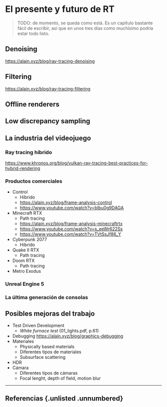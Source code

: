 # El presente y futuro de RT

> TODO: de momento, se queda como está. Es un capítulo bastante fácil de escribir, así que en unos tres días como muchísimo podría estar todo listo.

## Denoising

https://alain.xyz/blog/ray-tracing-denoising

## Filtering

https://alain.xyz/blog/ray-tracing-filtering

## Offline renderers

## Low discrepancy sampling

## La industria del videojuego

### Ray tracing híbrido

https://www.khronos.org/blog/vulkan-ray-tracing-best-practices-for-hybrid-rendering

### Productos comerciales

- Control
  - Híbrido
  - https://alain.xyz/blog/frame-analysis-control
  - https://www.youtube.com/watch?v=blbu0g9DAGA
- Minecraft RTX
  - Path tracing
  - https://alain.xyz/blog/frame-analysis-minecraftrtx
  - https://www.youtube.com/watch?v=s_eeWr622Ss
  - https://www.youtube.com/watch?v=TVtSsJf86_Y
- Cyberpunk 2077
  - Híbrido
- Quake II RTX
  - Path tracing
- Doom RTX
  - Path tracing
- Metro Exodus

### Unreal Engine 5

### La última generación de consolas

## Posibles mejoras del trabajo

- Test Driven Development
  - *White furnace test* (01_lights.pdf, p.61)
- Debugging https://alain.xyz/blog/graphics-debugging
- Materiales
  - Physically based materials
  - Diferentes tipos de materiales
  - Subsurface scattering
- HDR
- Cámara
  - Diferentes tipos de cámaras
  - Focal lenght, depth of field, motion blur

<hr>

## Referencias {.unlisted .unnumbered}
